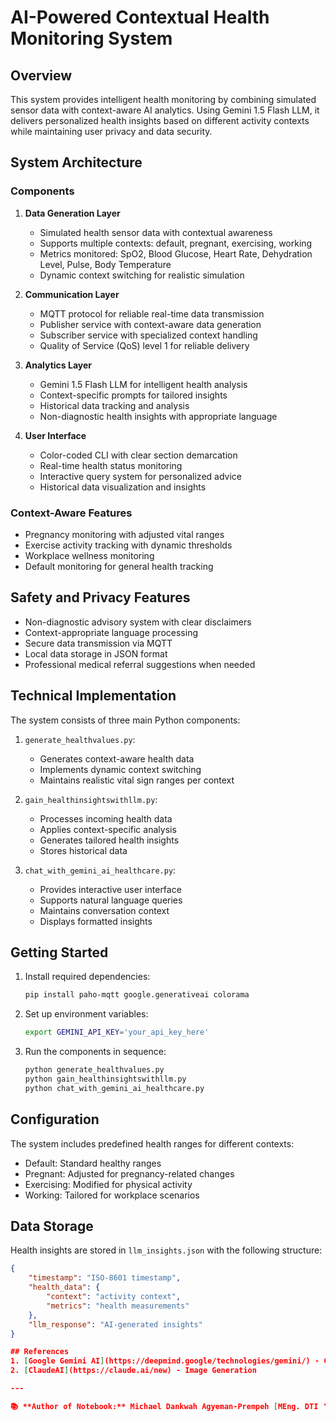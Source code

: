 # AI-Powered Contextual Health Monitoring System

## Overview
This system provides intelligent health monitoring by combining simulated sensor data with context-aware AI analytics. Using Gemini 1.5 Flash LLM, it delivers personalized health insights based on different activity contexts while maintaining user privacy and data security.

## System Architecture

### Components
1. **Data Generation Layer**
   - Simulated health sensor data with contextual awareness
   - Supports multiple contexts: default, pregnant, exercising, working
   - Metrics monitored: SpO2, Blood Glucose, Heart Rate, Dehydration Level, Pulse, Body Temperature
   - Dynamic context switching for realistic simulation

2. **Communication Layer**
   - MQTT protocol for reliable real-time data transmission
   - Publisher service with context-aware data generation
   - Subscriber service with specialized context handling
   - Quality of Service (QoS) level 1 for reliable delivery

3. **Analytics Layer**
   - Gemini 1.5 Flash LLM for intelligent health analysis
   - Context-specific prompts for tailored insights
   - Historical data tracking and analysis
   - Non-diagnostic health insights with appropriate language

4. **User Interface**
   - Color-coded CLI with clear section demarcation
   - Real-time health status monitoring
   - Interactive query system for personalized advice
   - Historical data visualization and insights

### Context-Aware Features
- Pregnancy monitoring with adjusted vital ranges
- Exercise activity tracking with dynamic thresholds
- Workplace wellness monitoring
- Default monitoring for general health tracking

## Safety and Privacy Features
- Non-diagnostic advisory system with clear disclaimers
- Context-appropriate language processing
- Secure data transmission via MQTT
- Local data storage in JSON format
- Professional medical referral suggestions when needed

## Technical Implementation
The system consists of three main Python components:

1. `generate_healthvalues.py`: 
   - Generates context-aware health data
   - Implements dynamic context switching
   - Maintains realistic vital sign ranges per context

2. `gain_healthinsightswithllm.py`:
   - Processes incoming health data
   - Applies context-specific analysis
   - Generates tailored health insights
   - Stores historical data

3. `chat_with_gemini_ai_healthcare.py`:
   - Provides interactive user interface
   - Supports natural language queries
   - Maintains conversation context
   - Displays formatted insights

## Getting Started
1. Install required dependencies:
   ```bash
   pip install paho-mqtt google.generativeai colorama
   ```

2. Set up environment variables:
   ```bash
   export GEMINI_API_KEY='your_api_key_here'
   ```

3. Run the components in sequence:
   ```bash
   python generate_healthvalues.py
   python gain_healthinsightswithllm.py
   python chat_with_gemini_ai_healthcare.py
   ```

## Configuration
The system includes predefined health ranges for different contexts:
- Default: Standard healthy ranges
- Pregnant: Adjusted for pregnancy-related changes
- Exercising: Modified for physical activity
- Working: Tailored for workplace scenarios

## Data Storage
Health insights are stored in `llm_insights.json` with the following structure:
```json
{
    "timestamp": "ISO-8601 timestamp",
    "health_data": {
        "context": "activity context",
        "metrics": "health measurements"
    },
    "llm_response": "AI-generated insights"
}

## References
1. [Google Gemini AI](https://deepmind.google/technologies/gemini/) - Code generation
2. [ClaudeAI](https://claude.ai/new) - Image Generation

---

📚 **Author of Notebook:** Michael Dankwah Agyeman-Prempeh [MEng. DTI '25]